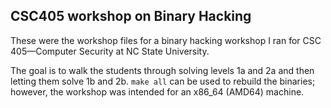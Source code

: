 ## CSC405 workshop on Binary Hacking

These were the workshop files for a binary hacking workshop I ran for CSC 405—Computer Security at NC State University. 

The goal is to walk the students through solving levels 1a and 2a and then letting them solve 1b and 2b. `make all` can be used to rebuild the binaries; however, the workshop was intended for an x86_64 (AMD64) machine. 
